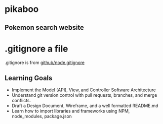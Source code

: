 # pikaboo
## Pokemon search website

.gitignore a file 
=======
.gitignore is from [github/node.gitignore](https://github.com/github/gitignore/blob/master/Node.gitignore)

## Learning Goals
* Implement the Model (API), View, and Controller Software Architecture
* Understand git version control with pull requests, branches, and merge conflicts.
* Draft a Design Document, Wireframe, and a well formatted README.md
* Learn how to import libraries and frameworks using NPM, node_modules, package.json

